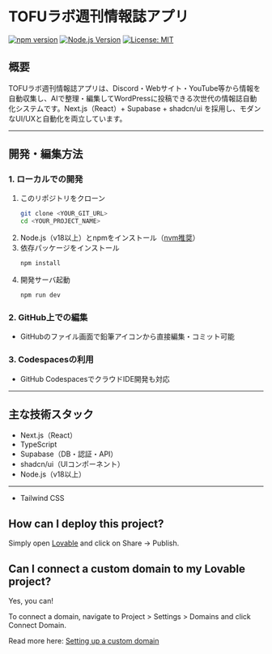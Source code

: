 # TOFUラボ週刊情報誌アプリ

[![npm version](https://img.shields.io/npm/v/npm.svg?logo=npm)](https://www.npmjs.com/)
[![Node.js Version](https://img.shields.io/badge/node-%3E=18.0.0-brightgreen?logo=node.js)](https://nodejs.org/)
[![License: MIT](https://img.shields.io/badge/license-MIT-blue.svg)](LICENSE)

## 概要

TOFUラボ週刊情報誌アプリは、Discord・Webサイト・YouTube等から情報を自動収集し、AIで整理・編集してWordPressに投稿できる次世代の情報誌自動化システムです。Next.js（React）+ Supabase + shadcn/ui を採用し、モダンなUI/UXと自動化を両立しています。

---

## 開発・編集方法

### 1. ローカルでの開発

1. このリポジトリをクローン
    ```sh
    git clone <YOUR_GIT_URL>
    cd <YOUR_PROJECT_NAME>
    ```
2. Node.js（v18以上）とnpmをインストール（[nvm推奨](https://github.com/nvm-sh/nvm#installing-and-updating)）
3. 依存パッケージをインストール
    ```sh
    npm install
    ```
4. 開発サーバ起動
    ```sh
    npm run dev
    ```

### 2. GitHub上での編集
- GitHubのファイル画面で鉛筆アイコンから直接編集・コミット可能

### 3. Codespacesの利用
- GitHub CodespacesでクラウドIDE開発も対応

---

## 主な技術スタック

- Next.js（React）
- TypeScript
- Supabase（DB・認証・API）
- shadcn/ui（UIコンポーネント）
- Node.js（v18以上）

---
- Tailwind CSS

## How can I deploy this project?

Simply open [Lovable](https://lovable.dev/projects/7ca7e201-0458-452f-bc43-813022d983ae) and click on Share -> Publish.

## Can I connect a custom domain to my Lovable project?

Yes, you can!

To connect a domain, navigate to Project > Settings > Domains and click Connect Domain.

Read more here: [Setting up a custom domain](https://docs.lovable.dev/tips-tricks/custom-domain#step-by-step-guide)
